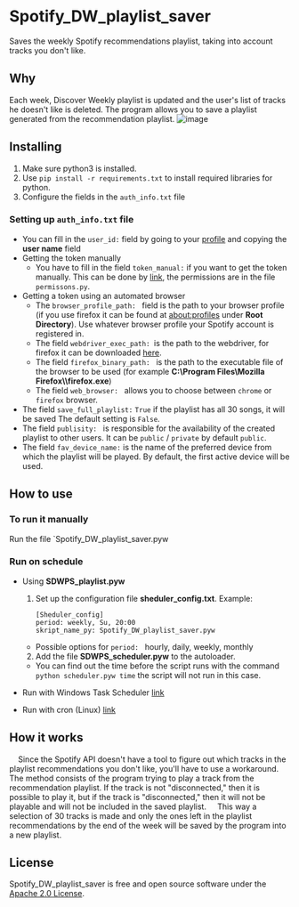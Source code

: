 ﻿
Spotify_DW_playlist_saver
===
 Saves the weekly Spotify recommendations playlist, taking into account tracks you don't like.

Why 
--- 
 Each week, Discover Weekly playlist is updated and the user's list of tracks he doesn't like is deleted. The program allows you to save a playlist generated from the recommendation playlist. 
 ![image](https://user-images.githubusercontent.com/54314123/132143250-be86711c-0662-4cf0-9106-cb65e718257f.png)



Installing
---
1. Make sure python3 is installed.
1. Use `pip install -r requirements.txt` to install    required libraries for python.
1. Configure the fields in the `auth_info.txt` file


### Setting up `auth_info.txt` file
- You can fill in the `user_id:` field by going to your [profile](https://www.spotify.com/ru-ru/account/overview/?utm_source=spotify&utm_medium=menu&utm_campaign=your_account) and copying the **user name** field
- Getting the token manually
	- You have to fill in the field `token_manual:` if you want to get the token manually. This can be done by [link](https://developer.spotify.com/console/get-album/), the permissions are in the file `permissons.py`.
- Getting a token using an automated browser
	- The `browser_profile_path: ` field is the path to your browser profile (if you use firefox it can be found at [about:profiles](about:profiles) under **Root Directory**). Use whatever browser profile your Spotify account is registered in.
	- The field `webdriver_exec_path: `is the path to the webdriver, for firefox it can be downloaded [here](https://github.com/mozilla/geckodriver/releases/tag/v0.29.1).
	- The field `firefox_binary_path: ` is the path to the executable file of the browser to be used (for example **C:\\Program Files\\Mozilla Firefox\\\firefox.exe**)
	- The field `web_browser: ` allows you to choose between `chrome` or `firefox` browser.
- The field `save_full_playlist:` 
`True` if the playlist has all 30 songs, it will be saved
The default setting is `False`.
- The field `publisity: ` is responsible for the availability of the created playlist to other users. It can be `public` / `private` by default `public`.
- The field `fav_device_name:` is the name of the preferred device from which the playlist will be played. By default, the first active device will be used.


How to use
---

### To run it manually

   Run the file `Spotify_DW_playlist_saver.pyw

### Run on schedule
- Using **SDWPS_playlist.pyw** 
	1.  Set up the configuration file **sheduler_config.txt**.
		Example:

			[Sheduler_config]
			period: weekly, Su, 20:00
			skript_name_py: Spotify_DW_playlist_saver.pyw 
	

	- Possible options for `period: ` hourly, daily, weekly, monthly
		
	2. Add the file **SDWPS_scheduler.pyw** to the autoloader.
	- You can find out the time before the script runs with the command `python ѕсheduler.pyw time` the script will not run in this case.

- Run with Windows Task Scheduler [link](https://www.windowscentral.com/how-create-automated-task-using-task-scheduler-windows-10)
- Run with cron (Linux) [link](https://www.jessicayung.com/automate-running-a-script-using-crontab/)





How it works
---
&nbsp;&nbsp;&nbsp;&nbsp;Since the Spotify API doesn't have a tool to figure out which tracks in the playlist recommendations you don't like, you'll have to use a workaround.
The method consists of the program trying to play a track from the recommendation playlist. If the track is not "disconnected," then it is possible to play it, but if the track is "disconnected," then it will not be playable and will not be included in the saved playlist. 
&nbsp;&nbsp;&nbsp;&nbsp;This way a selection of 30 tracks is made and only the ones left in the playlist recommendations by the end of the week will be saved by the program into a new playlist.


License
---
Spotify_DW_playlist_saver is free and open source software under the [Apache 2.0 License](https://github.com/create-go-app/cli/blob/master/LICENSE).


